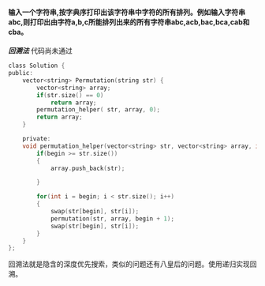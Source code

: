 #### 输入一个字符串,按字典序打印出该字符串中字符的所有排列。例如输入字符串abc,则打印出由字符a,b,c所能排列出来的所有字符串abc,acb,bac,bca,cab和cba。
***回溯法***
代码尚未通过
```c
class Solution {
public:
    vector<string> Permutation(string str) {
        vector<string> array;
        if(str.size() == 0)
            return array;
        permutation_helper( str, array, 0);
        return array;
    }

    private:
    void permutation_helper(vector<string> str, vector<string> array, int begin ){
        if(begin >= str.size())
        {
            array.push_back(str);

        }

        for(int i = begin; i < str.size(); i++)
        {
            swap(str[begin], str[i]);
            permutation(str, array, begin + 1);
            swap(str[begin], str[i]);
        }
    }
};
```

回溯法就是隐含的深度优先搜索，类似的问题还有八皇后的问题。使用递归实现回溯。
